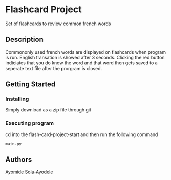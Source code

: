 # Flashcard Project

Set of flashcards to review common french words

## Description

Commononly used french words are displayed on flashcards when program is run. English transation is showed after 3 seconds. 
Clicking the red button indiciates that you do know the word and that word then gets saved to a seperate text file after the prorgram is closed.

## Getting Started

### Installing

Simply download as a zip file through git

### Executing program

cd into the flash-card-project-start and then run the following command
```
main.py
```
## Authors

[Ayomide Sola-Ayodele](https://github.com/AyomideSA)
